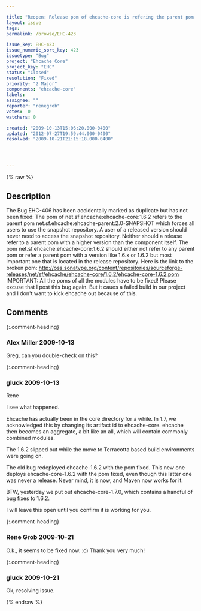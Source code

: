 ```yaml
---

title: "Reopen: Release pom of ehcache-core is refering the parent pom of a snapshot release"
layout: issue
tags: 
permalink: /browse/EHC-423

issue_key: EHC-423
issue_numeric_sort_key: 423
issuetype: "Bug"
project: "Ehcache Core"
project_key: "EHC"
status: "Closed"
resolution: "Fixed"
priority: "2 Major"
components: "ehcache-core"
labels: 
assignee: ""
reporter: "renegrob"
votes:  0
watchers: 0

created: "2009-10-13T15:06:20.000-0400"
updated: "2012-07-27T19:59:44.000-0400"
resolved: "2009-10-21T21:15:18.000-0400"




---
```


{% raw %}

## Description

<div markdown="1" class="description">

The Bug EHC-406 has been accidentally marked as duplicate but has not been fixed:
The pom of net.sf.ehcache:ehcache-core:1.6.2 refers to the parent pom net.sf.ehcache:ehcache-parent:2.0-SNAPSHOT which forces all users to use the snapshot repository. A user of a released version should never need to access the snapshot repository. Neither should a release refer to a parent pom with a higher version than the component itself.
The pom net.sf.ehcache:ehcache-core:1.6.2 should either not refer to any parent pom or refer a parent pom with a version like 1.6.x or 1.6.2 but most important one that is located in the release repository.
Here is the link to the broken pom: http://oss.sonatype.org/content/repositories/sourceforge-releases/net/sf/ehcache/ehcache-core/1.6.2/ehcache-core-1.6.2.pom
IMPORTANT: All the poms of all the modules have to be fixed!
Please excuse that I post this bug again. But it caues a failed build in our project and I don't want to kick ehcache out because of this.

</div>

## Comments


{:.comment-heading}
### **Alex Miller** <span class="date">2009-10-13</span>

<div markdown="1" class="comment">

Greg, can you double-check on this?  

</div>


{:.comment-heading}
### **gluck** <span class="date">2009-10-13</span>

<div markdown="1" class="comment">

Rene

I see what happened. 

Ehcache has actually been in the core directory for a while. In 1.7, we acknowledged this by changing its artifact id to ehcache-core. ehcache then becomes an aggregate, a bit like an all, which will contain commonly combined modules. 

The 1.6.2 slipped out while the move to Terracotta based build environments were going on.

The old bug redeployed ehcache-1.6.2 with the pom fixed. This new one deploys ehcache-core-1.6.2 with the pom fixed, even though this latter one was never a release. Never mind, it is now, and Maven now works for it.

BTW, yesterday we put out ehcache-core-1.7.0, which contains a handful of bug fixes to 1.6.2.

I will leave this open until you confirm it is working for you.



</div>


{:.comment-heading}
### **Rene Grob** <span class="date">2009-10-21</span>

<div markdown="1" class="comment">

O.k., it seems to be fixed now. :o)
Thank you very much!

</div>


{:.comment-heading}
### **gluck** <span class="date">2009-10-21</span>

<div markdown="1" class="comment">

Ok, resolving issue.

</div>



{% endraw %}
